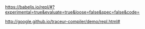 https://babeljs.io/repl/#?experimental=true&evaluate=true&loose=false&spec=false&code=

http://google.github.io/traceur-compiler/demo/repl.html#
